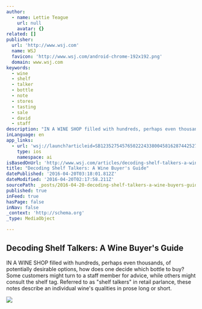 ```yaml
---
author:
  - name: Lettie Teague
    url: null
    avatar: {}
related: []
publisher:
  url: 'http://www.wsj.com'
  name: WSJ
  favicon: 'http://www.wsj.com/android-chrome-192x192.png'
  domain: www.wsj.com
keywords:
  - wine
  - shelf
  - talker
  - bottle
  - note
  - stores
  - tasting
  - sale
  - david
  - staff
description: "IN A WINE SHOP filled with hundreds, perhaps even thousands, of potentially desirable options, how does one decide which bottle to buy? Some customers might turn to a staff member for advice, while others might consult the shelf tag. Referred to as \"shelf talkers\" in retail parlance, these notes describe an individual wine's qualities in prose long or short."
inLanguage: en
app_links:
  - url: 'wsj://launch?articleid=SB12352754576502224338004581628744252784516&headline=A%20wine%20buyer%u2019s%20guide%20to%20stores%u2019%20tasting%20notes&weburl=http://www.wsj.com/articles/SB12352754576502224338004581628744252784516'
    type: ios
    namespace: ai
isBasedOnUrl: 'http://www.wsj.com/articles/decoding-shelf-talkers-a-wine-buyers-guide-1460551106'
title: "Decoding Shelf Talkers: A Wine Buyer's Guide"
datePublished: '2016-04-20T03:18:01.812Z'
dateModified: '2016-04-20T02:17:58.211Z'
sourcePath: _posts/2016-04-20-decoding-shelf-talkers-a-wine-buyers-guide.md
published: true
inFeed: true
hasPage: false
inNav: false
_context: 'http://schema.org'
_type: MediaObject

---
```

<article style=""><h1>Decoding Shelf Talkers: A Wine Buyer's Guide</h1><p>IN A WINE SHOP filled with hundreds, perhaps even thousands, of potentially desirable options, how does one decide which bottle to buy? Some customers might turn to a staff member for advice, while others might consult the shelf tag. Referred to as "shelf talkers" in retail parlance, these notes describe an individual wine's qualities in prose long or short.</p><img src="https://si.wsj.net/public/resources/images/OD-BK009_WINE_G_20160412155024.jpg" /></article>